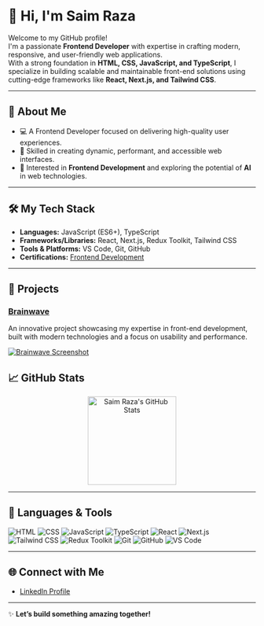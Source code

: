 # 👋 Hi, I'm Saim Raza

Welcome to my GitHub profile!  
I'm a passionate **Frontend Developer** with expertise in crafting modern, responsive, and user-friendly web applications.  
With a strong foundation in **HTML, CSS, JavaScript, and TypeScript**, I specialize in building scalable and maintainable front-end solutions using cutting-edge frameworks like **React, Next.js, and Tailwind CSS**.


---

## 🌟 About Me
- 💻 A Frontend Developer focused on delivering high-quality user experiences.
- 🚀 Skilled in creating dynamic, performant, and accessible web interfaces.
- 🎯 Interested in **Frontend Development** and exploring the potential of **AI** in web technologies.

---

## 🛠️ My Tech Stack
- **Languages:** JavaScript (ES6+), TypeScript
- **Frameworks/Libraries:** React, Next.js, Redux Toolkit, Tailwind CSS
- **Tools & Platforms:** VS Code, Git, GitHub
- **Certifications:** [Frontend Development](https://github.com/SaimrRazaAly/HTML-CSS-JS-Work/blob/main/3dgb%20SAIM.png)

---

## 🚀 Projects

### [Brainwave](https://brainwave-gold-nine.vercel.app/)
An innovative project showcasing my expertise in front-end development, built with modern technologies and a focus on usability and performance.

[![Brainwave Screenshot](https://i.ibb.co/Kqdv8j1/Image-from.png)](https://brainwave-gold-nine.vercel.app/)


## 📈 GitHub Stats

<!-- GitHub Stats -->
<div align="center">
  <img height="180em" src="https://github-readme-stats.vercel.app/api?username=SaimrRazaAly&show_icons=true&theme=radical" alt="Saim Raza's GitHub Stats"/>
</div>

---

## 🏅 Languages & Tools

![HTML](https://img.shields.io/badge/HTML-E34F26?style=for-the-badge&logo=html5&logoColor=white)
![CSS](https://img.shields.io/badge/CSS-1572B6?style=for-the-badge&logo=css3&logoColor=white)
![JavaScript](https://img.shields.io/badge/JavaScript-F7DF1E?style=for-the-badge&logo=javascript&logoColor=black)
![TypeScript](https://img.shields.io/badge/TypeScript-007ACC?style=for-the-badge&logo=typescript&logoColor=white)
![React](https://img.shields.io/badge/React-61DAFB?style=for-the-badge&logo=react&logoColor=black)
![Next.js](https://img.shields.io/badge/Next.js-000000?style=for-the-badge&logo=next.js&logoColor=white)
![Tailwind CSS](https://img.shields.io/badge/Tailwind_CSS-38B2AC?style=for-the-badge&logo=tailwind-css&logoColor=white)
![Redux Toolkit](https://img.shields.io/badge/Redux_Toolkit-764ABC?style=for-the-badge&logo=redux&logoColor=white)
![Git](https://img.shields.io/badge/Git-F05032?style=for-the-badge&logo=git&logoColor=white)
![GitHub](https://img.shields.io/badge/GitHub-181717?style=for-the-badge&logo=github&logoColor=white)
![VS Code](https://img.shields.io/badge/VS_Code-0078D4?style=for-the-badge&logo=visual-studio-code&logoColor=white)

---

## 🌐 Connect with Me
- [LinkedIn Profile](https://www.linkedin.com/in/saim-raza-610511327/)

---

✨ **Let’s build something amazing together!**
